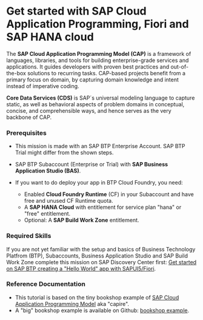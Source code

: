 
# Get started with SAP Cloud Application Programming, Fiori and SAP HANA cloud 

The **SAP Cloud Application Programming Model (CAP)** is a framework of languages, libraries, and tools for building enterprise-grade services and applications. It guides developers with proven best practices and out-of-the-box solutions to recurring tasks. CAP-based projects benefit from a primary focus on domain, by capturing domain knowledge and intent instead of imperative coding.

**Core Data Services (CDS)** is SAP´s universal modeling language to capture static, as well as behavioral aspects of problem domains in conceptual, concise, and comprehensible ways, and hence serves as the very backbone of CAP.


### Prerequisites

- This mission is made with an SAP BTP Enterprise Account. SAP BTP Trial might differ from the shown steps.

- SAP BTP Subaccount (Enterprise or Trial) with **SAP Business Application Studio (BAS)**. 

- If you want to do deploy your app in BTP Cloud Foundry, you need:

   - Enabled **Cloud Foundry Runtime** (CF) in your Subaccount and have free and unused CF Runtime quota.
   - A **SAP HANA Cloud** with entitlement for service plan "hana" or "free" entitlement.
   - Optional: A **SAP Build Work Zone** entitlement.


### Required Skills

If you are not yet familiar with the setup and basics of Business Technology Platfrom (BTP), Subaccounts, Business Application Studio and SAP Build Work Zone complete this mission on SAP Discovery Center first: [Get started on SAP BTP creating a "Hello World" app with SAPUI5/Fiori](https://discovery-center.cloud.sap/missiondetail/3585/3628/).



### Reference Documentation

- This tutorial is based on the tiny bookshop example of [SAP Cloud Application Programming Model](https://cap.cloud.sap/docs/) aka "capire".   
- A "big" bookshop example is available on Github: [bookshop example](https://github.com/sap-samples/cloud-cap-samples). 






